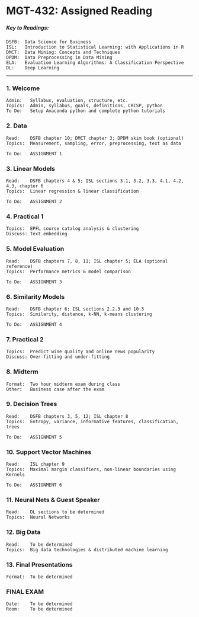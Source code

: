 # MGT-432: Assigned Reading

##### Key to Readings:

	DSFB:  Data Science for Business
	ISL:   Introduction to Statistical Learning: with Applications in R
	DMCT:  Data Mining: Concepts and Techniques
	DPDM:  Data Preprocessing in Data Mining
	ELA:   Evaluation Learning Algorithms: A Classification Perspective
	DL:    Deep Learning
	
---
	
### 1. Welcome

	Admin:   Syllabus, evaluation, structure, etc.
	Topics:  Admin, syllabus, goals, definitions, CRISP, python
	To Do:   Setup Anaconda python and complete python tutorials

### 2. Data

	Read:    DSFB chapter 10; DMCT chapter 3; DPDM skim book (optional)
	Topics:  Measurement, sampling, error, preprocessing, text as data
	
	To Do:   ASSIGNMENT 1


### 3. Linear Models

	Read:    DSFB chapters 4 & 5; ISL sections 3.1, 3.2, 3.3, 4.1, 4.2, 4.3, chapter 6
	Topics:  Linear regression & linear classification
	
	To Do:   ASSIGNMENT 2


### 4. Practical 1


	Topics:  EPFL course catalog analysis & clustering
	Discuss: Text embedding


### 5. Model Evaluation

	Read:    DSFB chapters 7, 8, 11; ISL chapter 5; ELA (optional reference)
	Topics:  Performance metrics & model comparison
	
	To Do:   ASSIGNMENT 3


### 6. Similarity Models

	Read:    DSFB chapter 6; ISL sections 2.2.3 and 10.3
	Topics:  Similarity, distance, k-NN, k-means clustering
	
	To Do:   ASSIGNMENT 4


### 7. Practical 2

	Topics:  Predict wine quality and online news popularity
	Discuss: Over-fitting and under-fitting


### 8. Midterm

	Format:  Two hour midterm exam during class  
	Other:   Business case after the exam  


### 9. Decision Trees

	Read:    DSFB chapters 3, 5, 12; ISL chapter 8
	Topics:  Entropy, variance, informative features, classification, trees
	
	To Do:   ASSIGNMENT 5


### 10. Support Vector Machines

	Read:    ISL chapter 9
	Topics:  Maximal margin classifiers, non-linear boundaries using Kernels
	
	To Do:   ASSIGNMENT 6


### 11. Neural Nets & Guest Speaker

	Read:    DL sections to be determined
	Topics:  Neural Networks


### 12. Big Data

	Read:    To be determined
	Topics:  Big data technologies & distributed machine learning


### 13. Final Presentations

	Format:  To be determined



### FINAL EXAM

	Date:    To be determined
	Room:    To be determined
